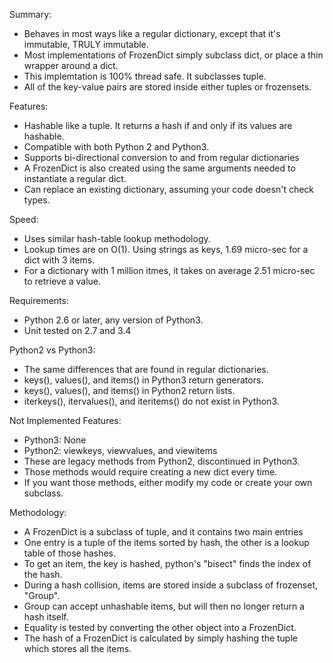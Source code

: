 Summary:
- Behaves in most ways like a regular dictionary, except that it's immutable, TRULY immutable.
- Most implementations of FrozenDict simply subclass dict, or place a thin wrapper around a dict.
- This implemtation is 100% thread safe.  It subclasses tuple.
- All of the key-value pairs are stored inside either tuples or frozensets.

Features:
- Hashable like a tuple.  It returns a hash if and only if its values are hashable.
- Compatible with both Python 2 and Python3.
- Supports bi-directional conversion to and from regular dictionaries
- A FrozenDict is also created using the same arguments needed to instantiate a regular dict. 
- Can replace an existing dictionary, assuming your code doesn't check types.

Speed:
- Uses similar hash-table lookup methodology.
- Lookup times are on O(1).  Using strings as keys, 1.69 micro-sec for a dict with 3 items.
- For a dictionary with 1 million itmes, it takes on average 2.51 micro-sec to retrieve a value.

Requirements:
- Python 2.6 or later, any version of Python3.
- Unit tested on 2.7 and 3.4

Python2 vs Python3:
- The same differences that are found in regular dictionaries.
- keys(), values(), and items() in Python3 return generators.
- keys(), values(), and items() in Python2 return lists.
- iterkeys(), itervalues(), and iteritems() do not exist in Python3.

Not Implemented Features:
- Python3: None
- Python2: viewkeys, viewvalues, and viewitems
- These are legacy methods from Python2, discontinued in Python3.
- Those methods would require creating a new dict every time.
- If you want those methods, either modify my code or create your own subclass.

Methodology:
- A FrozenDict is a subclass of tuple, and it contains two main entries
- One entry is a tuple of the items sorted by hash, the other is a lookup table of those hashes.
- To get an item, the key is hashed, python's "bisect" finds the index of the hash.
- During a hash collision, items are stored inside a subclass of frozenset, "Group".
- Group can accept unhashable items, but will then no longer return a hash itself.
- Equality is tested by converting the other object into a FrozenDict.
- The hash of a FrozenDict is calculated by simply hashing the tuple which stores all the items.
